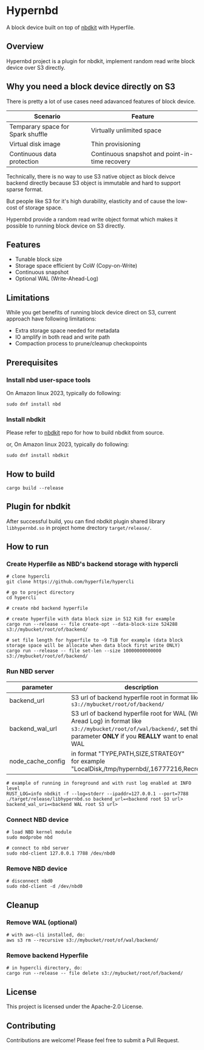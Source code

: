 # Hypernbd

A block device built on top of [nbdkit](https://gitlab.com/nbdkit/nbdkit) with Hyperfile.

## Overview

Hypernbd project is a plugin for nbdkit, implement random read write block device over S3 directly.

## Why you need a block device directly on S3

There is pretty a lot of use cases need adavanced features of block device.

| Scenario | Feature |
| ---- | ---- |
| Temparary space for Spark shuffle | Virtually unlimited space |
| Virtual disk image | Thin provisioning |
| Continuous data protection | Continuous snapshot and point-in-time recovery |

Technically, there is no way to use S3 native object as block deivce backend directly because S3 object is immutable and hard to support sparse format.

But people like S3 for it's high durability, elasticity and of cause the low-cost of storage space.

Hypernbd provide a random read write object format which makes it possible to running block device on S3 directly.

## Features

- Tunable block size
- Storage space efficient by CoW (Copy-on-Write)
- Continuous snapshot
- Optional WAL (Write-Ahead-Log)

## Limitations

While you get benefits of running block device direct on S3, current approach have following limitations:

- Extra storage space needed for metadata
- IO amplify in both read and write path
- Compaction process to prune/cleanup checkopoints

## Prerequisites

### Install nbd user-space tools

On Amazon linux 2023, typically do following:

```
sudo dnf install nbd
```

### Install nbdkit

Please refer to [nbdkit](https://gitlab.com/nbdkit/nbdkit) repo for how to build nbdkit from source.

or, On Amazon linux 2023, typically do following:

```
sudo dnf install nbdkit
```

## How to build

```
cargo build --release
```

## Plugin for nbdkit

After successful build, you can find nbdkit plugin shared library `libhypernbd.so` in project home drectory `target/release/`.

## How to run

### Create Hyperfile as NBD's backend storage with hypercli

```
# clone hypercli
git clone https://github.com/hyperfile/hypercli

# go to project directory
cd hypercli

# create nbd backend hyperfile

# create hyperfile with data block size in 512 KiB for example
cargo run --release -- file create-opt --data-block-size 524288 s3://mybucket/root/of/backend/

# set file length for hyperfile to ~9 TiB for example (data block storage space will be allocate when data block first write ONLY)
cargo run --release -- file set-len --size 10000000000000 s3://mybucket/root/of/backend/
```

### Run NBD server

| parameter | description |
| ---- | ---- |
| backend_url | S3 url of backend hyperfile root in format like `s3://mybucket/root/of/backend/` |
| backend_wal_url | S3 url of backend hyperfile root for WAL (Write Aread Log) in format like `s3://mybucket/root/of/wal/backend/`, set this parameter **ONLY** if you **REALLY** want to enable WAL |
| node_cache_config | in format "TYPE,PATH,SIZE,STRATEGY"<br> for example "LocalDisk,/tmp/hypernbd/,16777216,Recreate" |

```
# example of running in foreground and with rust log enabled at INFO level
RUST_LOG=info nbdkit -f --log=stderr --ipaddr=127.0.0.1 --port=7788 ./target/release/libhypernbd.so backend_url=<backend root S3 url> backend_wal_uri=<backend WAL root S3 url>
```

### Connect NBD device

```
# load NBD kernel module
sudo modprobe nbd

# connect to nbd server
sudo nbd-client 127.0.0.1 7788 /dev/nbd0
```

### Remove NBD device

```
# disconnect nbd0
sudo nbd-client -d /dev/nbd0
```

## Cleanup

### Remove WAL (optional)

```
# with aws-cli installed, do:
aws s3 rm --recursive s3://mybucket/root/of/wal/backend/
```

### Remove backend Hyperfile

```
# in hypercli directory, do:
cargo run --release -- file delete s3://mybucket/root/of/backend/
```

## License

This project is licensed under the Apache-2.0 License.

## Contributing

Contributions are welcome! Please feel free to submit a Pull Request.
